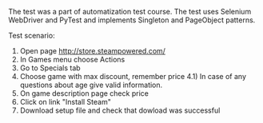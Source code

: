 The test was a part of automatization test course. The test uses Selenium WebDriver and PyTest and implements Singleton and PageObject patterns.

Test scenario:
1) Open page http://store.steampowered.com/
2) In Games menu choose Actions
3) Go to Specials tab
4) Choose game with max discount, remember price
4.1) In case of any questions about age give valid information.
5) On game description page check price
6) Click on link "Install Steam"
7) Download setup file and check that dowload was successful
